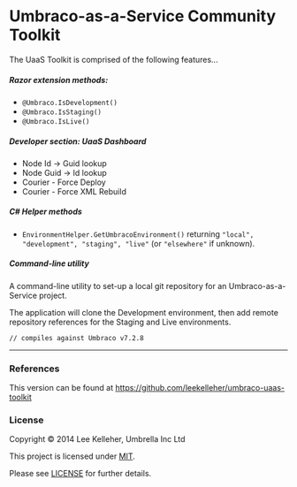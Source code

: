 # Umbraco-as-a-Service Community Toolkit

The UaaS Toolkit is comprised of the following features...

##### Razor extension methods:

* `@Umbraco.IsDevelopment()`
* `@Umbraco.IsStaging()`
* `@Umbraco.IsLive()`

	
##### Developer section: UaaS Dashboard

* Node Id -> Guid lookup
* Node Guid -> Id lookup
* Courier - Force Deploy
* Courier - Force XML Rebuild


##### C# Helper methods

* `EnvironmentHelper.GetUmbracoEnvironment()` returning `"local", "development", "staging", "live"` (or `"elsewhere"` if unknown).


##### Command-line utility

A command-line utility to set-up a local git repository for an Umbraco-as-a-Service project.

The application will clone the Development environment, then add remote repository references for the Staging and Live environments.


    // compiles against Umbraco v7.2.8

---

### References
This version can be found at https://github.com/leekelleher/umbraco-uaas-toolkit

### License
Copyright &copy; 2014 Lee Kelleher, Umbrella Inc Ltd<br/>

This project is licensed under [MIT](http://opensource.org/licenses/MIT).

Please see [LICENSE](LICENSE.md) for further details.

